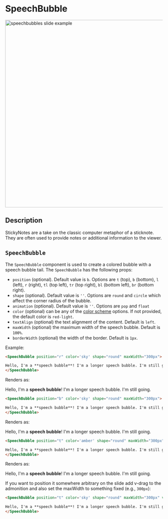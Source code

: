 # SpeechBubble

<img src="/screenshots/35.png" alt="speechbubbles slide example" width="600" class="screenshot mb-10 mt-10"/>

## Description

StickyNotes are a take on the classic computer metaphor of a sticknote. They are often used to provide notes or additional information to the viewer.

## `SpeechBubble`

The `SpeechBubble` component is used to create a colored bubble with a speech bubble tail. The `SpeechBubble` has the following props:

- `position` (optional). Default value is `b`. Options are `t` (top), `b` (bottom), `l` (left), `r` (right), `tl` (top left), `tr` (top right), `bl` (bottom left), `br` (bottom right).
- `shape` (optional). Default value is `''`. Options are `round` and `circle` which affect the corner radius of the bubble.
- `animation` (optional). Default value is `''`. Options are `pop` and `float`
- `color` (optional) can be any of the [color scheme](/colors) options. If not provided, the default color is `red-light`.
- `textAlign` (optional) the text alignment of the content. Default is `left`.
- `maxWidth` (optional) the maximum width of the speech bubble. Default is `100%`.
- `borderWidth` (optional) the width of the border. Default is `1px`.

Example:

```md
<SpeechBubble position="r" color='sky' shape="round" maxWidth="300px">

Hello, I'm a **speech bubble**! I'm a longer speech bubble. I'm still going.
</SpeechBubble>
```

Renders as:
<SpeechBubble position="r" color='sky' shape="round" maxWidth="300px">

Hello, I'm a **speech bubble**! I'm a longer speech bubble. I'm still going.
</SpeechBubble>

```md
<SpeechBubble position="b" color='sky' shape="round" maxWidth="300px">

Hello, I'm a **speech bubble**! I'm a longer speech bubble. I'm still going.
</SpeechBubble>
```

Renders as:
<SpeechBubble position="b" color='sky' shape="round" maxWidth="300px">

Hello, I'm a **speech bubble**! I'm a longer speech bubble. I'm still going.
</SpeechBubble>

```md
<SpeechBubble position="t" color='amber' shape="round" maxWidth="300px">

Hello, I'm a **speech bubble**! I'm a longer speech bubble. I'm still going.
</SpeechBubble>
```

Renders as:
<SpeechBubble position="t" color='amber' shape="round" maxWidth="300px">

Hello, I'm a **speech bubble**! I'm a longer speech bubble. I'm still going.
</SpeechBubble>

If you want to position it somewhere arbitrary on the slide add v-drag to the admonition and also set the maxWidth to something fixed (e.g., `300px`):

```md
<SpeechBubble position="t" color='sky' shape="round" maxWidth="300px" v-drag>

Hello, I'm a **speech bubble**! I'm a longer speech bubble. I'm still going.
</SpeechBubble>
```
